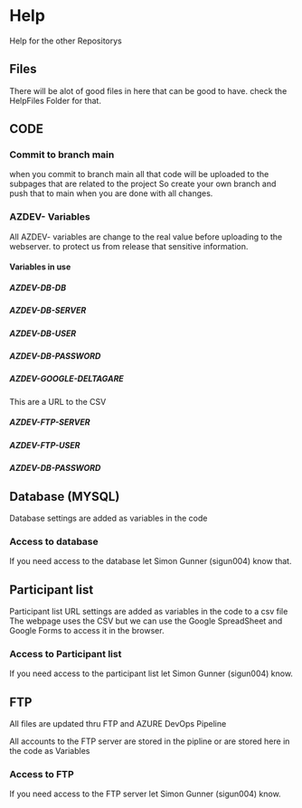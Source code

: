 # Help
Help for the other Repositorys

## Files
There will be alot of good files in here that can be good to have.
check the HelpFiles Folder for that.

## CODE
### Commit to branch main
when you commit to branch main all that code will be uploaded to the subpages that are related to the project
So create your own branch and push that to main when you are done with all changes.

### AZDEV- Variables
All AZDEV- variables are change to the real value before uploading to the webserver. to protect us from release that sensitive information.

#### Variables in use
##### AZDEV-DB-DB

##### AZDEV-DB-SERVER

##### AZDEV-DB-USER

##### AZDEV-DB-PASSWORD

##### AZDEV-GOOGLE-DELTAGARE
This are a URL to the CSV

##### AZDEV-FTP-SERVER

##### AZDEV-FTP-USER

##### AZDEV-DB-PASSWORD

## Database (MYSQL)
Database settings are added as variables in the code

### Access to database
If you need access to the database let Simon Gunner (sigun004) know that.

## Participant list
Participant list URL settings are added as variables in the code to a csv file
The webpage uses the CSV but we can use the Google SpreadSheet and Google Forms to access it in the browser.

### Access to Participant list
If you need access to the participant list let Simon Gunner (sigun004) know.

## FTP
All files are updated thru FTP and AZURE DevOps Pipeline

All accounts to the FTP server are stored in the pipline or are stored here in the code as Variables

### Access to FTP
If you need access to the FTP server let Simon Gunner (sigun004) know.
